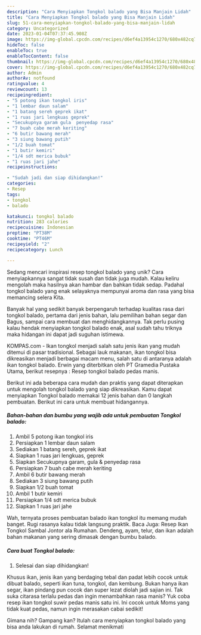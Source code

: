 ```yaml
---
description: "Cara Menyiapkan Tongkol balado yang Bisa Manjain Lidah"
title: "Cara Menyiapkan Tongkol balado yang Bisa Manjain Lidah"
slug: 51-cara-menyiapkan-tongkol-balado-yang-bisa-manjain-lidah
category: Uncategorized
date: 2023-01-04T07:37:45.908Z
image: https://img-global.cpcdn.com/recipes/d6ef4a13954c1270/680x482cq70/tongkol-balado-foto-resep-utama.jpg
hideToc: false
enableToc: true
enableTocContent: false
thumbnail: https://img-global.cpcdn.com/recipes/d6ef4a13954c1270/680x482cq70/tongkol-balado-foto-resep-utama.jpg
cover: https://img-global.cpcdn.com/recipes/d6ef4a13954c1270/680x482cq70/tongkol-balado-foto-resep-utama.jpg
author: Admin
authorAv: notfound
ratingvalue: 4
reviewcount: 13
recipeingredient:
- "5 potong ikan tongkol iris"
- "1 lembar daun salam"
- "1 batang sereh geprek ikat"
- "1 ruas jari lengkuas geprek"
- "Secukupnya garam gula  penyedap rasa"
- "7 buah cabe merah keriting"
- "6 butir bawang merah"
- "3 siung bawang putih"
- "1/2 buah tomat"
- "1 butir kemiri"
- "1/4 sdt merica bubuk"
- "1 ruas jari jahe"
recipeinstructions:

- "Sudah jadi dan siap dihidangkan!"
categories:
- Resep
tags:
- tongkol
- balado

katakunci: tongkol balado 
nutrition: 283 calories
recipecuisine: Indonesian
preptime: "PT38M"
cooktime: "PT46M"
recipeyield: "2"
recipecategory: Lunch

---
```





Sedang mencari inspirasi resep tongkol balado yang unik? Cara menyiapkannya sangat tidak susah dan tidak juga mudah. Kalau keliru mengolah maka hasilnya akan hambar dan bahkan tidak sedap. Padahal tongkol balado yang enak selayaknya mempunyai aroma dan rasa yang bisa memancing selera Kita.





Banyak hal yang sedikit banyak berpengaruh terhadap kualitas rasa dari tongkol balado, pertama dari jenis bahan, lalu pemilihan bahan segar dan Bagus, sampai cara membuat dan menghidangkannya. Tak perlu pusing kalau hendak menyiapkan tongkol balado enak,      asal sudah tahu triknya maka hidangan ini dapat jadi suguhan istimewa.














KOMPAS.com - Ikan tongkol menjadi salah satu jenis ikan yang mudah ditemui di pasar tradisional. Sebagai lauk makanan, ikan tongkol bisa dikreasikan menjadi berbagai macam menu, salah satu di antaranya adalah ikan tongkol balado. Erwin yang diterbitkan oleh PT Gramedia Pustaka Utama, berikut resepnya : Resep tongkol balado pedas manis.






Berikut ini ada beberapa cara mudah dan praktis yang dapat diterapkan untuk mengolah tongkol balado yang siap dikreasikan. Kamu dapat menyiapkan Tongkol balado memakai 12 jenis bahan dan 0 langkah pembuatan. Berikut ini cara untuk membuat hidangannya.

<!--inarticleads1-->

##### Bahan-bahan dan bumbu yang wajib ada untuk pembuatan Tongkol balado:

1. Ambil 5 potong ikan tongkol iris
1. Persiapkan 1 lembar daun salam
1. Sediakan 1 batang sereh, geprek ikat
1. Siapkan 1 ruas jari lengkuas, geprek
1. Siapkan Secukupnya garam, gula &amp; penyedap rasa
1. Persiapkan 7 buah cabe merah keriting
1. Ambil 6 butir bawang merah
1. Sediakan 3 siung bawang putih
1. Siapkan 1/2 buah tomat
1. Ambil 1 butir kemiri
1. Persiapkan 1/4 sdt merica bubuk
1. Siapkan 1 ruas jari jahe


Wah, ternyata proses pembuatan balado ikan tongkol itu memang mudah banget. Rugi rasanya kalau tidak langsung praktik. Baca Juga: Resep Ikan Tongkol Sambal Jontor ala Rumahan. Dendeng, ayam, telur, dan ikan adalah bahan makanan yang sering dimasak dengan bumbu balado. 

<!--inarticleads2-->

##### Cara buat Tongkol balado:


1. Selesai dan siap dihidangkan!

Khusus ikan, jenis ikan yang berdaging tebal dan padat lebih cocok untuk dibuat balado, seperti ikan tuna, tongkol, dan kembung. Bukan hanya ikan segar, ikan pindang pun cocok dan super lezat diolah jadi sajian ini. Tak suka citarasa terlalu pedas dan ingin menambahkan rasa manis? Yuk coba resep ikan tongkol suwir pedas manis satu ini. Ini cocok untuk Moms yang tidak kuat pedas, namun ingin merasakan cabai sedikit! 

Gimana nih? Gampang kan? Itulah cara menyiapkan tongkol balado yang bisa anda lakukan di rumah. Selamat menikmati
